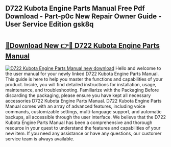 ## D722 Kubota Engine Parts Manual Free Pdf Download - Part-p0c New Repair Owner Guide - User Service Edition gsk8q

# <h2><a href="http://bc95932.oget.top/?id=D722+Kubota+Engine+Parts+Manual">🔗Download New 👉🔴 D722 Kubota Engine Parts Manual</a></h2>

[![D722 Kubota Engine Parts Manual new download](https://i.imgur.com/5g1atiW.png)](http://bc95932.oget.top/?id=D722+Kubota+Engine+Parts+Manual)
Hello and welcome to the user manual for your newly linked D722 Kubota Engine Parts Manual. This guide is here to help you master the functions and capabilities of your product. Inside, you will find detailed instructions for installation, usage, maintenance, and troubleshooting. Familiarize with the Packaging Before discarding the packaging, please ensure you have kept all necessary accessories D722 Kubota Engine Parts Manual. D722 Kubota Engine Parts Manual comes with an array of advanced features, including voice commands, customizable settings, multi-language support, and automatic backups, all accessible through the user interface. We believe that the D722 Kubota Engine Parts Manual has been a comprehensive and thorough resource in your quest to understand the features and capabilities of your new item. If you need any assistance or have any questions, our customer service team is always available.
